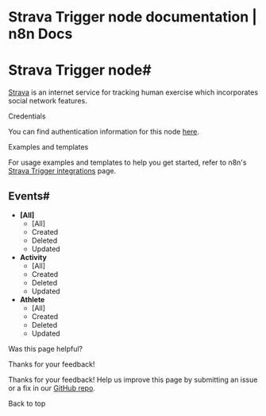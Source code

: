 # Strava Trigger node documentation | n8n Docs

[ ](https://github.com/n8n-io/n8n-docs/edit/main/docs/integrations/builtin/trigger-nodes/n8n-nodes-base.stravatrigger.md "Edit this page")

# Strava Trigger node#

[Strava](https://www.strava.com/) is an internet service for tracking human exercise which incorporates social network features.

Credentials

You can find authentication information for this node [here](../../credentials/strava/).

Examples and templates

For usage examples and templates to help you get started, refer to n8n's [Strava Trigger integrations](https://n8n.io/integrations/strava-trigger/) page.

## Events#

  * **[All]**
    * [All]
    * Created
    * Deleted
    * Updated
  * **Activity**
    * [All]
    * Created
    * Deleted
    * Updated
  * **Athlete**
    * [All]
    * Created
    * Deleted
    * Updated

Was this page helpful? 

Thanks for your feedback! 

Thanks for your feedback! Help us improve this page by submitting an issue or a fix in our [GitHub repo](https://github.com/n8n-io/n8n-docs). 

Back to top
